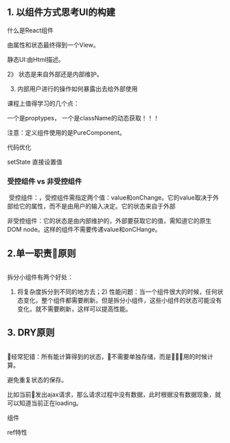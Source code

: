 
## 1. 以组件方式思考UI的构建 
什么是React组件

由属性和状态最终得到一个View。


静态UI:由Html描述。

2》 状态是来自外部还是内部维护。

3. 内部用户进行的操作如何暴露出去给外部使用

课程上值得学习的几个点：

一个是proptypes， 一个是className的动态获取！！！

注意：定义组件使用的是PureComponent。

代码优化

setState 直接设置值
### 受控组件 vs 非受控组件
![]()
受控组件：，受控组件需指定两个值：value和onChange。它的value取决于外部给它的属性，而不是由用户的输入决定。它的状态来自于外部

非受控组件：它的状态是由内部维护的，外部要获取它的值，需知道它的原生DOM node。这样的组件不需要传递value和onCHange。

## 2.单一职责原则
![]()

拆分小组件有两个好处：
1) 将复杂度拆分到不同的地方去；2) 性能问题：当一个组件很大的时候，任何状态变化，整个组件都需要刷新。但是拆分小组件，这些小组件的状态可能没有变化，就不需要刷新，这样可以提高性能。

## 3. DRY原则

![]()

经常犯错：所有能计算得到的状态，不需要单独存储，而是用的时候计算。

避免重复状态的保存。

比如当前发出ajax请求，那么请求过程中没有数据，此时根据没有数据现象，就可以知道当前正在loading。

组件


ref特性